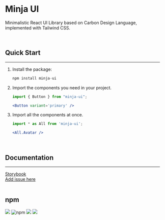 # Minja UI

Minimalistic React UI Library based on Carbon Design Language, implemented with Tailwind CSS. 

<br />

## Quick Start

<hr>

1. Install the package:

   ```jsx
   npm install minja-ui
   ```

2. Import the components you need in your project.

   ```jsx
   import { Button } from "minja-ui";

   <Button variant='primary' />
   ```

3. Import all the components at once.

   ```jsx
   import * as All from 'minja-ui';

   <All.Avatar />
   ```

<br />

## Documentation

<hr>
	<a href="https://minja-ui.netlify.app/" 
      target="_blank">
   Storybook
	</a>
<br />
	<a href="https://github.com/minime89-maker/ui-library/issues" target='_blank'>
		Add issue here
	</a>

<br />
<br />

## npm

![](https://img.shields.io/npm/v/minja-ui)
![npm](https://img.shields.io/npm/dt/minja-ui)
![](https://img.shields.io/maintenance/yes/2021)
![](https://img.shields.io/npm/l/minja-ui)

<br />
